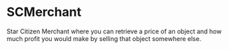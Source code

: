 # SCMerchant
Star Citizen Merchant where you can retrieve a price of an object and how much profit you would make by selling that object somewhere else.
